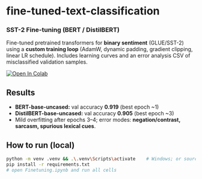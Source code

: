 # fine-tuned-text-classification
### SST-2 Fine-tuning (BERT / DistilBERT)

Fine-tuned pretrained transformers for **binary sentiment** (GLUE/SST-2) using a **custom training loop**
(AdamW, dynamic padding, gradient clipping, linear LR schedule). Includes learning curves and an error
analysis CSV of misclassified validation samples.

[![Open In Colab](https://colab.research.google.com/assets/colab-badge.svg)](
https://colab.research.google.com/github/2thleZ/fine-tuned-text-classification/blob/main/Finetuning.ipynb)

## Results
- **BERT-base-uncased:** val accuracy **0.919** (best epoch ~1)  
- **DistilBERT-base-uncased:** val accuracy **0.905** (best epoch ~3)  
- Mild overfitting after epochs 3–4; error modes: **negation/contrast, sarcasm, spurious lexical cues**.

## How to run (local)
```bash
python -m venv .venv && .\.venv\Scripts\activate    # Windows; or source .venv/bin/activate on macOS/Linux
pip install -r requirements.txt
# open Finetuning.ipynb and run all cells
